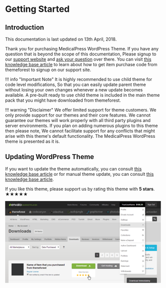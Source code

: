 # Getting Started

## Introduction

This documentation is last updated on 13th April, 2018.

Thank you for purchasing MedicalPress WordPress Theme. If you have any question that is beyond the scope of this documentation, Please signup to our [support website](https://support.inspirythemes.com/login-register/) and [ask your question](https://support.inspirythemes.com/ask-question/) over there. 
You can visit [this knowledge base article](https://support.inspirythemes.com/knowledgebase/how-to-get-themeforest-item-purchase-code/) to learn about how to get item purchase code from themeforest to signup on our support site.

!!! info "Important Note"
    It is highly recommended to use child theme for code level modifications, So that you can easily update parent theme without losing your own changes whenever a new update becomes available. A pre-built ready to use child theme is included in the main theme pack that you might have downloaded from themeforest.
    
!!! warning "Disclaimer"
    We offer limited support for theme customers. We only provide support for our themes and their core features. 
    We cannot guarantee our themes will work properly with all third party plugins and server environments. 
    If you plan on adding numerous plugins to this theme then please note, We cannot facilitate support for any conflicts that might arise with this theme's default functionality. 
    The MedicalPress WordPress theme is presented as it is.
    
## Updating WordPress Theme

If you want to update the theme automatically, you can consult [this knowledge base article](https://support.inspirythemes.com/knowledgebase/update-theme-using-envato-wordpress-toolkit/) or for manual theme update, you can consult [this knowledge base article](https://support.inspirythemes.com/knowledgebase/better-way-to-update-wordpress-theme/).

If you like this theme, please support us by rating this theme with **5 stars**. &bigstar;&bigstar;&bigstar;&bigstar;&bigstar; 

![How to rate?](images/how-to-rate-theme.png)
